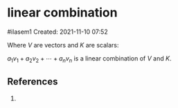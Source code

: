 # linear combination
#ilasem1 
Created: 2021-11-10 07:52

Where $V$ are vectors and $K$ are scalars:

$a_1v_1 + a_2v_2 + \cdots + a_nv_n$ is a linear combination of $V$ and $K$.


## References
1. 